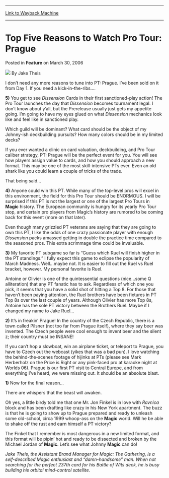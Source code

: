 
---
[Link to Wayback Machine](https://web.archive.org/web/20200803151840/https://magic.wizards.com/en/articles/archive/feature/top-five-reasons-watch-pro-tour-prague-2006-03-30)

[_metadata_:author]:- "Jake Theis"
[_metadata_:description]:- "I don’t need any more reasons to tune into PT: Prague. I’ve been sold on it from Day 1. If you need a kick-in-the-ribs…. 5) You get to see Dissension Cards in their first sanctioned-play action! The Pro Tour launches the day that Dissension becomes tournament legal. I don’t know about y’all, but the Prerelease usually just gets my appetite going. I’m going to have my eyes glued on what Dissension mechanics look like and feel like in sanctioned play."
[_metadata_:generator]:- "Drupal 7 (http://drupal.org)"
[_metadata_:publish_date]:- "2006-03-30"
[_metadata_:title]:- "Top Five Reasons to Watch Pro Tour: Prague"
[_metadata_:wayback_capture_timestamp]:- "2020-08-03 15:18:40+00:00"
[_metadata_:wayback_raw_url]:- "https://web.archive.org/web/20200803151840id_/https://magic.wizards.com/en/articles/archive/feature/top-five-reasons-watch-pro-tour-prague-2006-03-30"
[_metadata_:wayback_url]:- "https://magic.wizards.com/en/articles/archive/feature/top-five-reasons-watch-pro-tour-prague-2006-03-30"
---


Top Five Reasons to Watch Pro Tour: Prague
==========================================



 Posted in **Feature**
 on March 30, 2006 






![](https://media.magic.wizards.com/styles/auth_small/public/images/person/authorpic_JakeTheis.jpg)
By Jake Theis











I don’t need any more reasons to tune into PT: Prague. I’ve been sold on it from Day 1. If you need a kick-in-the-ribs….


**5)** You get to see *Dissension* Cards in their first sanctioned-play action! The Pro Tour launches the day that *Dissension* becomes tournament legal. I don’t know about y’all, but the Prerelease usually just gets my appetite going. I’m going to have my eyes glued on what *Dissension* mechanics look like and feel like in sanctioned play.


Which guild will be dominant? What card should be the object of my Johnny-ish deckbuilding pursuits? How many colors should be in my limited decks?


If you ever wanted a clinic on card valuation, deckbuilding, and Pro Tour caliber strategy, PT: Prague will be the perfect event for you. You will see how players assign value to cards, and how you should approach a new format. This may be one of the most skill-intensive PTs ever. Even an old shark like you could learn a couple of tricks of the trade.


That being said…


**4)** Anyone could win this PT. While many of the top-level pros will excel in this environment, the field for this Pro Tour should be ENORMOUS. I will be surprised if this PT is not the largest or one of the largest Pro Tours in **Magic** history. The European community is hungry for its yearly Pro Tour stop, and certain pro players from Magic’s history are rumored to be coming back for this event (more on that later).


Even though many grizzled PT veterans are saying that they are going to own this PT, I like the odds of one crazy passionate player with enough *Dissension* packs amassed getting in double the practice time compared to the seasoned pros. This extra scrimmage time could be invaluable.


**3)** My favorite PT subgame so far is “Guess which Ruel will finish higher in the PT standings.” I fully expect this game to eclipse the popularity of March Madness. Well…maybe not. It is easier to fill out the Ruel vs Ruel bracket, however. My personal favorite is Ruel.


Antoine or Olivier is one of the quintessential questions (nice…some Q alliteration) that any PT fanatic has to ask. Regardless of which one you pick, it seems that you have a solid shot of hitting a Top 8. For those that haven’t been paying attention, the Ruel brothers have been fixtures in PT Top 8s over the last couple of years. Although Olivier has more Top 8s, Antoine has the sole PT victory between the Brothers Ruel. Maybe if I changed my name to Jake Ruel…


**2)** It’s in freakin’ Prague! In the country of the Czech Republic, there is a town called Pilsner (not too far from Prague itself), where they say beer was invented. The Czech people were cool enough to invent beer and the silent z; their country must be INSANE! 


If you can’t hop a slowboat, win an airplane ticket, or teleport to Prague, you have to Czech out the webcast (yikes that was a bad pun). I love watching the behind-the-scenes footage of hijinks at PTs (please see Mark Herberholz on the Price is Right or any pink-faced pro at karaoke night at Worlds 06). Prague is our first PT visit to Central Europe, and from everything I’ve heard, we were missing out. It should be an absolute blast.


**1)** Now for the final reason…


There are whispers that the beast will awaken.


Oh yes, a little birdy told me that one Mr. Jon Finkel is in love with *Ravnica* block and has been drafting like crazy in his New York apartment. The buzz is that he is going to show up to Prague prepared and ready to unleash some old-school, circa 1999 whoop-ass on the **Magic** world. Will he be able to shake off the rust and earn himself a PT victory?


The Finkel that I remember is most dangerous in a new limited format, and this format will be pipin’ hot and ready to be dissected and broken by the Michael Jordan of **Magic**. Let’s see what Johnny **Magic** can do!


*Jake Theis, the Assistant Brand Manager for Magic: The Gathering, is a self-described Magic enthusiast and “damn-handsome” man. When not searching for the perfect 237th card for his Battle of Wits deck, he is busy building his orbital mind-control satellite.*







